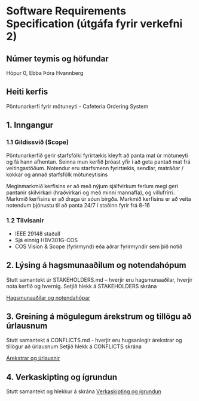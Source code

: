 # Software Requirements Specification (útgáfa fyrir verkefni 2)
## Númer teymis og höfundar
Hópur 0, Ebba Þóra Hvannberg

## Heiti kerfis
Pöntunarkerfi fyrir mötuneyti - Cafeteria Ordering System

## 1. Inngangur

### 1.1 Gildissvið (Scope)
Pöntunarkerfið gerir starfsfólki fyrirtækis kleyft að panta mat úr mötuneyti og
fá hann afhentan. Seinna mun kerfið þróast yfir í að geta pantað mat frá veitingastöðum.
Notendur eru starfsmenn fyrirtækis, sendlar, matráðar / kokkar og annað starfsfólk mötuneytisins

Meginmarkmið kerfisins er að með nýjum sjálfvirkum ferlum megi geri pantanir skilvirkari (hraðvirkari og með minni mannafla),
og villufrírri. Markmið kerfisins er að draga úr sóun birgða. Markmið kerfisins er að veita notendum þjónustu til að panta 24/7 í staðinn fyrir frá 8-16

### 1.2 Tilvísanir
- IEEE 29148 staðall
- Sjá einnig HBV301G-COS 
- COS Vision & Scope (fyrirmynd) eða aðrar fyrirmyndir sem þið notið

## 2. Lýsing á hagsmunaaðilum og notendahópum

Stutt samantekt úr STAKEHOLDERS.md – hverjir eru hagsmunaaðilar, hverjir nota kerfið og hvernig.
Setjið hlekk á STAKEHOLDERS skrána 

[Hagsmunaaðilar og notendahópar](STAKEHOLDERS.md)

## 3. Greining á mögulegum árekstrum og tillögu að úrlausnum

Stutt samantekt á CONFLICTS.md - hverjir eru hugsanlegir árekstrar og tillögur
að úrlausnum 
Setjið hlekk á CONFLICTS skrána 

[Árekstrar og úrlausnir](CONFLICTS.md)

## 4. Verkaskipting og ígrundun 
Stutt samantekt og hlekkur á skrána 
[Verkaskipting og ígrundun](VERKASKIPTING-IGRUNDUN.md)